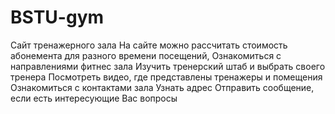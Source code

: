 # BSTU-gym
Сайт тренажерного зала
На сайте можно рассчитать стоимость абонемента для разного времени посещений, 
Ознакомиться с направлениями фитнес зала
Изучить тренерский штаб и выбрать своего тренера
Посмотреть видео, где представлены тренажеры и помещения 
Ознакомиться с контактами зала 
Узнать адрес 
Отправить сообщение, если есть интересующие Вас вопросы
